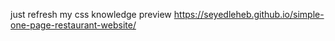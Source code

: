 just refresh my css knowledge
preview
https://seyedleheb.github.io/simple-one-page-restaurant-website/
